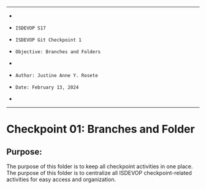 **********************************************************************
*
*     ISDEVOP S17
*     ISDEVOP Git Checkpoint 1
*     Objective: Branches and Folders
*     
*     Author: Justine Anne Y. Rosete
*     Date: February 13, 2024
*     
**********************************************************************

# Checkpoint 01: Branches and Folder
## Purpose:
The purpose of this folder is to keep all checkpoint activities in one place. The purpose of this folder is to centralize all ISDEVOP checkpoint-related activities for easy access and organization. 


